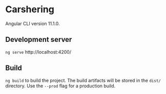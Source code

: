# Carshering
Angular CLI version 11.1.0.

## Development server
`ng serve` http://localhost:4200/

## Build

`ng build` to build the project. The build artifacts will be stored in the `dist/` directory. Use the `--prod` flag for a production build.

